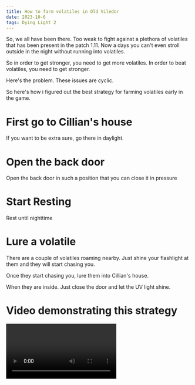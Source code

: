 ```yaml
---
title: How to farm volatiles in Old Viledor
date: 2023-10-6
tags: Dying Light 2
---
```



So,  we all have been there. Too weak to fight against a plethora of volatiles that has been present in the patch 1.11. Now a days you can't even stroll outside in the night without running into volatiles.

So in order to get stronger, you need to get more volatiles. 
In order to beat volatiles, you need to get stronger.

Here's the problem. These issues are cyclic. 


So here's how i figured out the best strategy for farming volatiles early in the game.

# First go to Cillian's house

If you want to be extra sure, go there in daylight.

# Open the back door

Open the back door in such a position that you can close it in pressure

# Start Resting

Rest until nighttime

# Lure a volatile

There are a couple of volatiles roaming nearby. Just shine your flashlight at them and they will start chasing you. 

Once they start chasing you, lure them into Cillian's house. 

When they are inside. Just close the door and let the UV light shine.


# Video demonstrating this strategy



![Dying Light Video](./Dying%20Light%202%202023-10-06%2010-01-02.mp4)